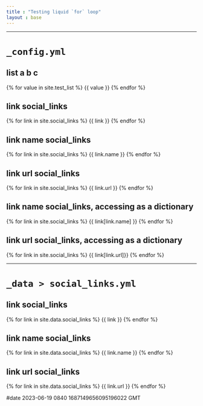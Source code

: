 ```yaml
---
title : "Testing liquid `for` loop"
layout : base
---
```



---

# `_config.yml`

## list a b c

{% for value in site.test_list %}
{{ value }}
{% endfor %}


## link social_links

{% for link in site.social_links %}
{{ link }}
{% endfor %}

## link name social_links

{% for link in site.social_links %}
{{ link.name }}
{% endfor %}

## link url social_links

{% for link in site.social_links %}
{{ link.url }}
{% endfor %}


## link name social_links, accessing as a dictionary

{% for link in site.social_links %}
{{ link[link.name] }}
{% endfor %}

## link url social_links, accessing as a dictionary

{% for link in site.social_links %}
{{ link[link.url]}}
{% endfor %}

---


# `_data > social_links.yml`

## link social_links

{% for link in site.data.social_links %}
{{ link }}
{% endfor %}

## link name social_links

{% for link in site.data.social_links %}
{{ link.name }}
{% endfor %}

## link url social_links

{% for link in site.data.social_links %}
{{ link.url }}
{% endfor %}




#date 2023-06-19 0840 1687149656095196022 GMT
